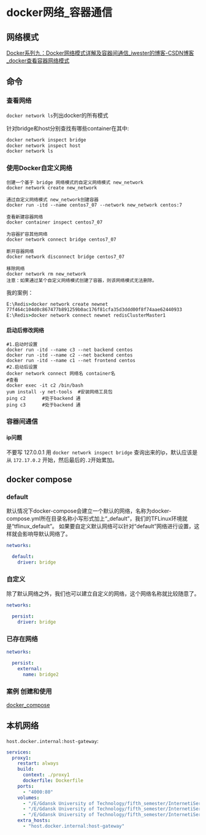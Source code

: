 # docker网络_容器通信

## 网络模式
[Docker系列九：Docker网络模式详解及容器间通信_iwester的博客-CSDN博客_docker查看容器网络模式](https://blog.csdn.net/web_snail/article/details/120652290)

## 命令

### 查看网络
`docker network ls`列出docker的所有模式

针对bridge和host分别查找有哪些container在其中:
```cmd
docker network inspect bridge
docker network inspect host
docker network ls
```

### 使用Docker自定义网络
```
创建一个基于 bridge 网络模式的自定义网络模式 new_network
docker network create new_network

通过自定义网络模式 new_network创建容器
docker run -itd --name centos7_07 --network new_network centos:7

查看新建容器网络
docker container inspect centos7_07

为容器扩容其他网络
docker network connect bridge centos7_07

断开容器网络
docker network disconnect bridge centos7_07

移除网络
docker network rm new_network
注意：如果通过某个自定义网络模式创建了容器，则该网络模式无法删除。
```

我的案例：
```cmd
E:\Redis>docker network create newnet
77f464c104d0c867477b891259b0ac176f81cfa35d3ddd00f8f74aae62440933
E:\Redis>docker network connect newnet redisClusterMaster1
```

#### 启动后修改网络
```
#1.启动时设置
docker run -itd --name c3 --net backend centos
docker run -itd --name c2 --net backend centos
docker run -itd --name c1 --net frontend centos
#2.启动后设置
docker network connect 网络名 container名
#查看
docker exec -it c2 /bin/bash
yum install -y net-tools  #安装网络工具包
ping c2      #处于backend 通
ping c3      #处于backend 通
```

### 容器间通信

#### ip问题
不要写 127.0.0.1 用 `docker network inspect bridge` 查询出来的ip，默认应该是从 `172.17.0.2` 开始，然后最后的`.2`开始累加。

## docker compose

### default
默认情况下docker-compose会建立一个默认的网络，名称为docker-compose.yml所在目录名称小写形式加上“_default”，我们的TFLinux环境就是“tflinux_default”。
如果要自定义默认网络可以针对“default”网络进行设置，这样就会影响导默认网络了。
```yml
networks:

  default:
    driver: bridge
```

### 自定义
除了默认网络之外，我们也可以建立自定义的网络，这个网络名称就比较随意了。

```yml
networks:

  persist:
    driver: bridge
```

### 已存在网络
```yml
networks:

  persist:
    external:
      name: bridge2
```

### 案例 创建和使用
[docker_compose](docker_compose.md)

## 本机网络
`host.docker.internal:host-gateway`:
```yml
services:
  proxy1:
    restart: always
    build: 
      context: ./proxy1
      dockerfile: Dockerfile
    ports:
      - "4000:80"
    volumes:
      - "/E/Gdansk University of Technology/fifth_semester/InternetiServicesArchitectures/Lab/Lab7/docker/proxy1/nginx/nginx.conf:/etc/nginx/nginx.conf"
      - "/E/Gdansk University of Technology/fifth_semester/InternetiServicesArchitectures/Lab/Lab7/docker/proxy1/nginx/conf.d/default.conf:/etc/nginx/conf.d/default.conf"
      - "/E/Gdansk University of Technology/fifth_semester/InternetiServicesArchitectures/Lab/Lab7/docker/proxy1/nginx/lognginx:/var/log/nginx"
    extra_hosts:
      - "host.docker.internal:host-gateway"
```